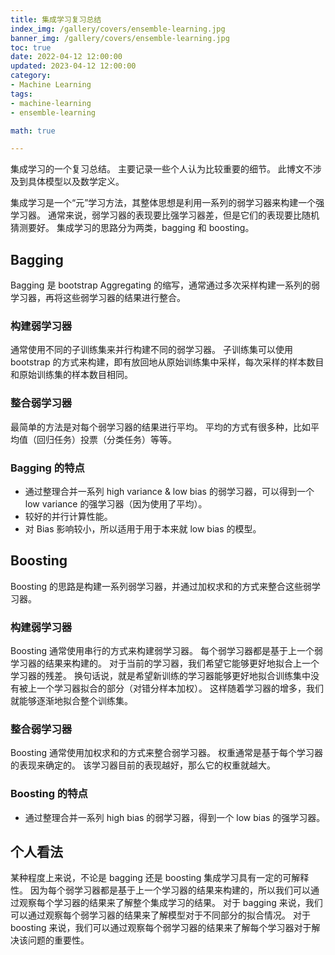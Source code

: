 ```yaml
---
title: 集成学习复习总结
index_img: /gallery/covers/ensemble-learning.jpg
banner_img: /gallery/covers/ensemble-learning.jpg
toc: true
date: 2022-04-12 12:00:00
updated: 2023-04-12 12:00:00
category:
- Machine Learning
tags:
- machine-learning
- ensemble-learning

math: true

---
```

<!-- omit in toc -->

集成学习的一个复习总结。
主要记录一些个人认为比较重要的细节。
此博文不涉及到具体模型以及数学定义。

<!-- more -->

集成学习是一个“元”学习方法，其整体思想是利用一系列的弱学习器来构建一个强学习器。
通常来说，弱学习器的表现要比强学习器差，但是它们的表现要比随机猜测要好。
集成学习的思路分为两类，bagging 和 boosting。

## Bagging

Bagging 是 bootstrap Aggregating 的缩写，通常通过多次采样构建一系列的弱学习器，再将这些弱学习器的结果进行整合。

### 构建弱学习器

通常使用不同的子训练集来并行构建不同的弱学习器。
子训练集可以使用 bootstrap 的方式来构建，即有放回地从原始训练集中采样，每次采样的样本数目和原始训练集的样本数目相同。

### 整合弱学习器

最简单的方法是对每个弱学习器的结果进行平均。
平均的方式有很多种，比如平均值（回归任务）投票（分类任务）等等。

### Bagging 的特点

- 通过整理合并一系列 high variance & low bias 的弱学习器，可以得到一个 low variance 的强学习器（因为使用了平均）。
- 较好的并行计算性能。
- 对 Bias 影响较小，所以适用于用于本来就 low bias 的模型。

## Boosting

Boosting 的思路是构建一系列弱学习器，并通过加权求和的方式来整合这些弱学习器。

### 构建弱学习器

Boosting 通常使用串行的方式来构建弱学习器。
每个弱学习器都是基于上一个弱学习器的结果来构建的。
对于当前的学习器，我们希望它能够更好地拟合上一个学习器的残差。
换句话说，就是希望新训练的学习器能够更好地拟合训练集中没有被上一个学习器拟合的部分（对错分样本加权）。
这样随着学习器的增多，我们就能够逐渐地拟合整个训练集。

### 整合弱学习器

Boosting 通常使用加权求和的方式来整合弱学习器。
权重通常是基于每个学习器的表现来确定的。
该学习器目前的表现越好，那么它的权重就越大。

### Boosting 的特点

- 通过整理合并一系列 high bias 的弱学习器，得到一个 low bias 的强学习器。

## 个人看法

某种程度上来说，不论是 bagging 还是 boosting 集成学习具有一定的可解释性。
因为每个弱学习器都是基于上一个学习器的结果来构建的，所以我们可以通过观察每个学习器的结果来了解整个集成学习的结果。
对于 bagging 来说，我们可以通过观察每个弱学习器的结果来了解模型对于不同部分的拟合情况。
对于 boosting 来说，我们可以通过观察每个弱学习器的结果来了解每个学习器对于解决该问题的重要性。